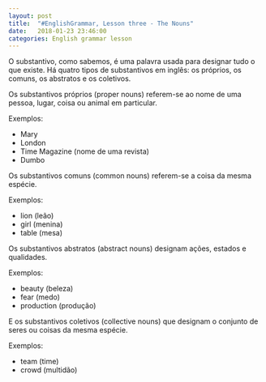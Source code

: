 ```yaml
---
layout: post
title:  "#EnglishGrammar, Lesson three - The Nouns"
date:   2018-01-23 23:46:00
categories: English grammar lesson
---
```


O  substantivo, como sabemos, é uma palavra usada para designar tudo o que existe.
Há quatro tipos de substantivos em inglês: os próprios, os comuns, os abstratos e os coletivos.

Os substantivos próprios (proper nouns) referem-se ao nome de uma pessoa, lugar, coisa ou animal em particular.

Exemplos:

* Mary
* London
* Time Magazine (nome de uma revista)
* Dumbo

Os substantivos comuns (common nouns) referem-se a coisa da mesma espécie.

Exemplos:

* lion (leão)
* girl (menina)
* table (mesa)

Os substantivos abstratos (abstract nouns) designam ações, estados e qualidades.

Exemplos:

* beauty (beleza)
* fear (medo) 
* production (produção)

E os substantivos coletivos (collective nouns) que designam o conjunto de seres ou coisas da mesma espécie.

Exemplos:

* team (time)
* crowd (multidão)

